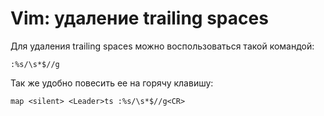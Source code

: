 # Vim: удаление trailing spaces

Для удаления trailing spaces можно воспользоваться такой командой:

    :%s/\s*$//g

Так же удобно повесить ее на горячу клавишу:

    map <silent> <Leader>ts :%s/\s*$//g<CR>
